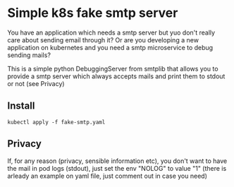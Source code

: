 # Simple k8s fake smtp server

You have an application which needs a smtp server but yuo don't really care about
sending email through it?
Or are you developing a new application on kubernetes and you need a smtp
microservice to debug sending mails?

This is a simple python DebuggingServer from smtplib that allows you to provide
a smtp server which always accepts mails and print them to stdout or not (see Privacy)

## Install

`kubectl apply -f fake-smtp.yaml`

## Privacy

If, for any reason (privacy, sensible information etc), you don't want to
have the mail in pod logs (stdout), just set the env "NOLOG" to value "1" (there
is arleady an example on yaml file, just comment out in case you need)